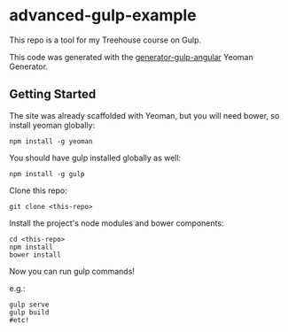 # advanced-gulp-example
This repo is a tool for my Treehouse course on Gulp.

This code was generated with the [generator-gulp-angular](https://github.com/Swiip/generator-gulp-angular) Yeoman Generator.

## Getting Started
The site was already scaffolded with Yeoman, but you will need bower, so install yeoman globally:
```
npm install -g yeoman
```
You should have gulp installed globally as well:
```
npm install -g gulp
```
Clone this repo:
```
git clone <this-repo>
```
Install the project's node modules and bower components:
```
cd <this-repo>
npm install
bower install
```

Now you can run gulp commands!

e.g.:
```
gulp serve
gulp build
#etc!
```
